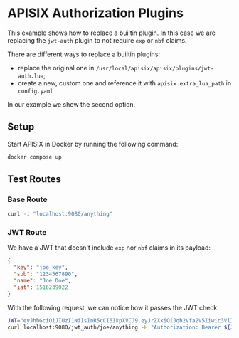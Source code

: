 # APISIX Authorization Plugins

This example shows how to replace a builtin plugin. In this case we are replacing the `jwt-auth` plugin to not require `exp` or `nbf` claims.

There are different ways to replace a builtin plugins:

- replace the original one in `/usr/local/apisix/apisix/plugins/jwt-auth.lua`;
- create a new, custom one and reference it with `apisix.extra_lua_path` in `config.yaml`

In our example we show the second option.

## Setup

Start APISIX in Docker by running the following command:

```bash
docker compose up
```

## Test Routes

### Base Route

```bash
curl -i "localhost:9080/anything"
```

### JWT Route

We have a JWT that doesn't include `exp` nor `nbf` claims in its payload:

```json
{
  "key": "joe_key",
  "sub": "1234567890",
  "name": "Joe Doe",
  "iat": 1516239022
}
```

With the following request, we can notice how it passes the JWT check:

```bash
JWT="eyJhbGciOiJIUzI1NiIsInR5cCI6IkpXVCJ9.eyJrZXkiOiJqb2Vfa2V5Iiwic3ViIjoiMTIzNDU2Nzg5MCIsIm5hbWUiOiJKb2huIERvZSIsImlhdCI6MTUxNjIzOTAyMn0.p59b0uyLfwJiflCMiKBxLZwazPLdkgZGBKDEovAcxZs"
curl localhost:9080/jwt_auth/joe/anything -H "Authorization: Bearer ${JWT}"
```

